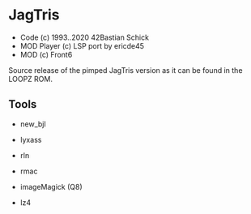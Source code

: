 # JagTris

- Code (c) 1993..2020 42Bastian Schick
- MOD Player (c) LSP port by ericde45
- MOD (c) Front6

Source release of the pimped JagTris version as it can be found in the LOOPZ ROM.

## Tools

- new_bjl

- lyxass

- rln

- rmac

- imageMagick (Q8)

- lz4
